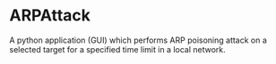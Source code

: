 # ARPAttack
A python application (GUI) which performs ARP poisoning attack on a selected target for a specified time limit in a local network.
